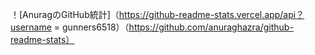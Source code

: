！[AnuragのGitHub統計]（https://github-readme-stats.vercel.app/api？username = gunners6518）（https://github.com/anuraghazra/github-readme-stats）
